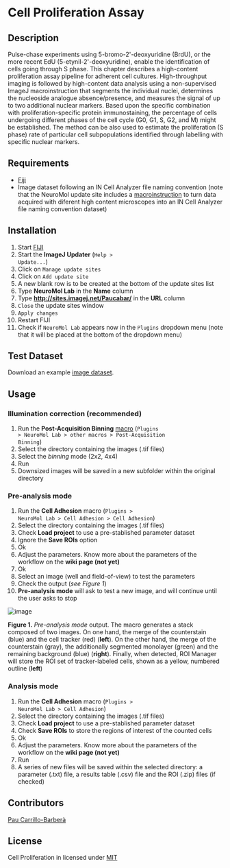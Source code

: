 # Cell Proliferation Assay

## Description

Pulse-chase experiments using 5-bromo-2'-deoxyuridine (BrdU), or the more recent EdU (5-etynil-2'-deoxyuridine), enable the identification of cells going through S phase. This chapter describes a high-content proliferation assay pipeline for adherent cell cultures. High-throughput imaging is followed by high-content data analysis using a non-supervised ImageJ macroinstruction that segments the individual nuclei, determines the nucleoside analogue absence/presence, and measures the signal of up to two additional nuclear markers. Based upon the specific combination with proliferation-specific protein immunostaining, the percentage of cells undergoing different phases of the cell cycle (G0, G1, S, G2, and M) might be established. The method can be also used to estimate the proliferation (S phase) rate of particular cell subpopulations identified through labelling with specific nuclear markers.

## Requirements

* [Fiji](https://fiji.sc/)
* Image dataset following an IN Cell Analyzer file naming convention (note that the NeuroMol update site includes a [macroinstruction](https://github.com/paucabar/other_macros) to turn data acquired with diferent high content microscopes into an IN Cell Analyzer file naming convention dataset)

## Installation

1. Start [FIJI](https://fiji.sc/)
2. Start the **ImageJ Updater** (<code>Help > Update...</code>)
3. Click on <code>Manage update sites</code>
4. Click on <code>Add update site</code>
5. A new blank row is to be created at the bottom of the update sites list
6. Type **NeuroMol Lab** in the **Name** column
7. Type **http://sites.imagej.net/Paucabar/** in the **URL** column
8. <code>Close</code> the update sites window
9. <code>Apply changes</code>
10. Restart FIJI
11. Check if <code>NeuroMol Lab</code> appears now in the <code>Plugins</code> dropdown menu (note that it will be placed at the bottom of the dropdown menu)

## Test Dataset

Download an example [image dataset](https://drive.google.com/drive/folders/1jwnGSs7girbFtYbgd5Bqg1KrctMR7iJa?usp=sharing).

## Usage

### Illumination correction (recommended)

1. Run the **Post-Acquisition Binning** [macro](https://github.com/paucabar/other_macros) (<code>Plugins > NeuroMol Lab > other macros > Post-Acquisition Binning</code>)
2. Select the directory containing the images (.tif files)
3. Select the _binning_ mode (2x2, 4x4)
4. Run
5. Downsized images will be saved in a new subfolder within the original directory

### Pre-analysis mode

1. Run the **Cell Adhesion** macro (<code>Plugins > NeuroMol Lab > Cell Adhesion > Cell Adhesion</code>)
2. Select the directory containing the images (.tif files)
3. Check **Load project** to use a pre-stablished parameter dataset
4. Ignore the **Save ROIs** option
5. Ok
6. Adjust the parameters. Know more about the parameters of the workflow on the **wiki page (not yet)**
7. Ok
8. Select an image (well and field-of-view) to test the parameters
9. Check the output (_see Figure 1_)
10. **Pre-analysis mode** will ask to test a new image, and will continue until the user asks to stop

![image](https://user-images.githubusercontent.com/39589980/79636550-c8043900-8178-11ea-9485-97235f933ec0.png)

**Figure 1.** _Pre-analysis mode_ output. The macro generates a stack composed of two images. On one hand, the merge of the counterstain (blue) and the cell tracker (red) (**left**). On the other hand, the merge of the counterstain (gray), the additionally segmented monolayer (green) and the remaining background (blue) (**right**). Finally, when detected, ROI Manager will store the ROI set of tracker-labeled cells, shown as a yellow, numbered outline (**left**)

### Analysis mode

1. Run the **Cell Adhesion** macro (<code>Plugins > NeuroMol Lab > Cell Adhesion</code>)
2. Select the directory containing the images (.tif files)
3. Check **Load project** to use a pre-stablished parameter dataset
4. Check **Save ROIs** to store the regions of interest of the counted cells
5. Ok
6. Adjust the parameters. Know more about the parameters of the workflow on the **wiki page (not yet)**
7. Run
8. A series of new files will be saved within the selected directory: a parameter (.txt) file, a results table (.csv) file and the ROI (.zip) files (if checked)

## Contributors

[Pau Carrillo-Barberà](https://github.com/paucabar)

## License

Cell Proliferation in licensed under [MIT](https://imagej.net/MIT)
